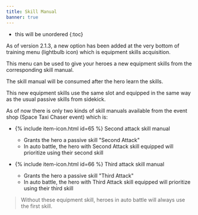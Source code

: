 ```yaml
---
title: Skill Manual
banner: true
---
```


* this will be unordered
{:toc}

As of version 2.1.3, a new option has been added at the very bottom of training menu (lightbulb icon) which is equipment skills acquisition.

This menu can be used to give your heroes a new equipment skills from the corresponding skill manual.

The skill manual will be consumed after the hero learn the skills.

This new equipment skills use the same slot and equipped in the same way as the usual passive skills from sidekick.

As of now there is only two kinds of skill manuals available from the event shop (Space Taxi Chaser event) which is:

- {% include item-icon.html id=65 %} Second attack skill manual 
  - Grants the hero a passive skill "Second Attack"
  - In auto battle, the hero with Second Attack skill equipped will prioritize using their second skill

- {% include item-icon.html id=66 %} Third attack skill manual
  - Grants the hero a passive skill "Third Attack"
  - In auto battle, the hero with Third Attack skill equipped will prioritize using their third skill

> Without these equipment skill, heroes in auto battle will always use the first skill.
